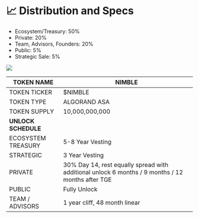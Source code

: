# 📈 Distribution and Specs

* Ecosystem/Treasury: 50%
* Private: 20%
* Team, Advisors, Founders: 20%
* Public: 5%&#x20;
* Strategic Sale: 5%

![](https://lh6.googleusercontent.com/Atk-mmtMsqrjgxEJq5IvuiwDis7uBjlFOY0PvUWWgNNzgjvEUFITYkhaPoWN-4nNrgn9\_rViN1QbpH5Ij6v2XzHy\_LXIjlpLUwdisFr8P8oXMoOlxfHLbZ1BWa2PfwBQBEIL-u6ZKS\_UKPHwROGSGqfWZb4XGIc4C-t47iv8fdKQvysQF2cOzX5vtpizAddN5Rw)

| TOKEN NAME          | NIMBLE                                                                                           |
| ------------------- | ------------------------------------------------------------------------------------------------ |
| TOKEN TICKER        | $NIMBLE                                                                                          |
| TOKEN TYPE          | ALGORAND ASA                                                                                     |
| TOKEN SUPPLY        | 10,000,000,000                                                                                   |
| **UNLOCK SCHEDULE** |                                                                                                  |
| ECOSYSTEM TREASURY  | 5-8 Year Vesting                                                                                 |
| STRATEGIC           | 3 Year Vesting                                                                                   |
| PRIVATE             | 30% Day 14, rest equally spread with additional unlock 6 months / 9 months / 12 months after TGE |
| PUBLIC              | Fully Unlock                                                                                     |
| TEAM / ADVISORS     | 1 year cliff, 48 month linear                                                                    |

